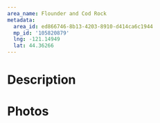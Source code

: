 ```yaml
---
area_name: Flounder and Cod Rock
metadata:
  area_id: ed866746-8b13-4203-8910-d414ca6c1944
  mp_id: '105820879'
  lng: -121.14949
  lat: 44.36266
---
```

# Description

# Photos

